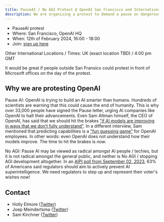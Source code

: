 ```yaml
---
title: PauseAI / No AGI Protest @ OpenAI San Francisco and International - February 12th, 2024
description: We are organizing a protest to demand a pause on dangerous AI development.
---
```


- PauseAI protest
- Where: San Francisco, OpenAI HQ
- When: 12th of February 2024, 16:00 - 18:00
- Join: [sign up here](https://fb.me/e/78BzWmaaj)

Other International Locations / Times:
UK (exact location TBD) / 4:00 pm GMT

It would be great if people outside San Fransico could protest in front of Microsoft offices on the day of the protest.

## Why we are protesting OpenAI

Pause AI:
OpenAI is trying to build an AI smarter than humans.
Hundreds of scientists are warning that this could cause the end of humanity.
This is why over 33,000 people have signed the Pause letter, urging AI companies like OpenAI to halt their advancements.
Even Sam Altman himself, the CEO of OpenAI, has said that we should hit the brakes ["if AI models are improving in ways that we don’t fully understand"](https://time.com/6288584/openai-sam-altman-full-interview/).
In a different interview, Sam mentioned that predicting capabilities is a ["fun guessing game"](https://www.ft.com/content/dd9ba2f6-f509-42f0-8e97-4271c7b84ded) for OpenAI employees.
In other words: even OpenAI does not understand how their models improve.
The time to hit the brakes is _now_.

No AGI:
Pause AI may be viewed as radical amongst AI people / techies, but it is not radical amongst the general public, and neither is No AGI / stopping AGI development altogether. In an [AIPI poll from September 02, 2023](https://drive.google.com/file/d/1n0pXDBuIcb01tW4TQdP1Mb5aAiFDvWk0/view), 63% of Americans said regulators should aim to actively prevent AI superintelligence. We need regulators to step up and represent their voter's wishes now!

## Contact

- Holly Elmore ([Twitter](https://twitter.com/ilex_ulmus))
- Joep Meindertsma ([Twitter](https://twitter.com/PauseAI))
- Sam Kirchner ([Twitter](https://twitter.com/No_AGI_))
